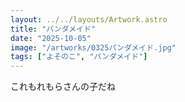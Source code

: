 ```yaml
---
layout: ../../layouts/Artwork.astro
title: "パンダメイド"
date: "2025-10-05"
image: "/artworks/0325パンダメイド.jpg"
tags: ["よそのこ", "パンダメイド"]
---
```


これもれもらさんの子だね